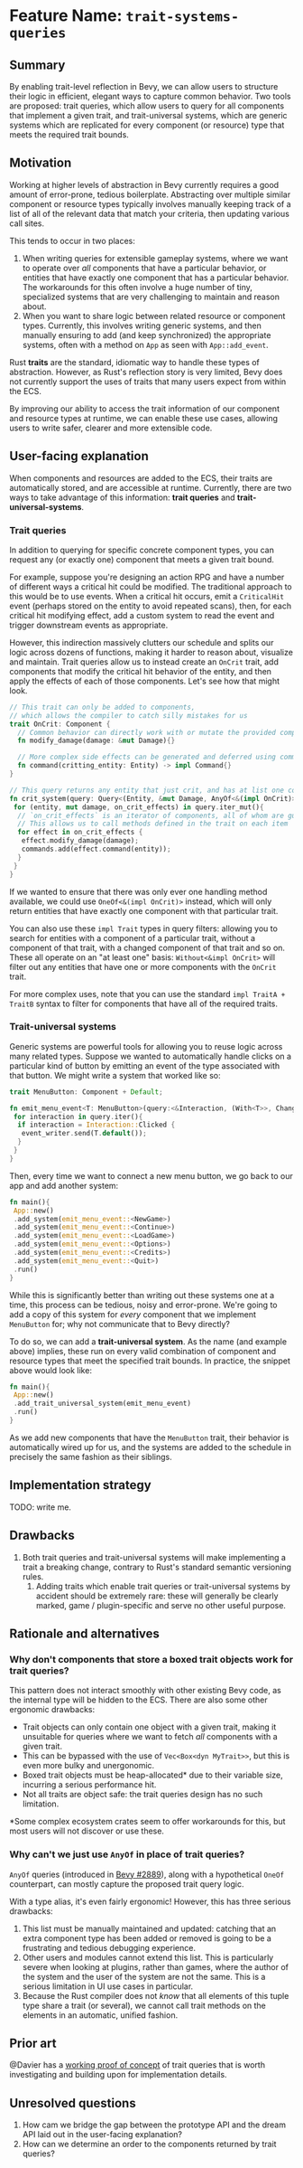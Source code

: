 # Feature Name: `trait-systems-queries`

## Summary

By enabling trait-level reflection in Bevy, we can allow users to structure their logic in efficient, elegant ways to capture common behavior.
Two tools are proposed: trait queries, which allow users to query for all components that implement a given trait, and trait-universal systems, which are generic systems which are replicated for every component (or resource) type that meets the required trait bounds.

## Motivation

Working at higher levels of abstraction in Bevy currently requires a good amount of error-prone, tedious boilerplate.
Abstracting over multiple similar component or resource types typically involves manually keeping track of a list of all of the relevant data that match your criteria, then updating various call sites.

This tends to occur in two places:

1. When writing queries for extensible gameplay systems, where we want to operate over *all* components that have a particular behavior, or entities that have exactly one component that has a particular behavior.
The workarounds for this often involve a huge number of tiny, specialized systems that are very challenging to maintain and reason about.
2. When you want to share logic between related resource or component types. Currently, this involves writing generic systems, and then manually ensuring to add (and keep synchronized) the appropriate systems, often with a method on `App` as seen with `App::add_event`.

Rust **traits** are the standard, idiomatic way to handle these types of abstraction.
However, as Rust's reflection story is very limited, Bevy does not currently support the uses of traits that many users expect from within the ECS.  

By improving our ability to access the trait information of our component and resource types at runtime, we can enable these use cases, allowing users to write safer, clearer and more extensible code.

## User-facing explanation

When components and resources are added to the ECS, their traits are automatically stored, and are accessible at runtime.
Currently, there are two ways to take advantage of this information: **trait queries** and **trait-universal-systems**.

### Trait queries

In addition to querying for specific concrete component types, you can request any (or exactly one) component that meets a given trait bound.

For example, suppose you're designing an action RPG and have a number of different ways a critical hit could be modified.
The traditional approach to this would be to use events.
When a critical hit occurs, emit a `CriticalHit` event (perhaps stored on the entity to avoid repeated scans), then, for each critical hit modifying effect, add a custom system to read the event and trigger downstream events as appropriate.

However, this indirection massively clutters our schedule and splits our logic across dozens of functions, making it harder to reason about, visualize and maintain.
Trait queries allow us to instead create an `OnCrit` trait, add components that modify the critical hit behavior of the entity, and then apply the effects of each of those components.
Let's see how that might look.

```rust
// This trait can only be added to components,
// which allows the compiler to catch silly mistakes for us
trait OnCrit: Component {
  // Common behavior can directly work with or mutate the provided components 
  fn modify_damage(damage: &mut Damage){}

  // More complex side effects can be generated and deferred using commands
  fn command(critting_entity: Entity) -> impl Command{}
}

// This query returns any entity that just crit, and has at list one component with the `OnCrit` trait
fn crit_system(query: Query<(Entity, &mut Damage, AnyOf<&(impl OnCrit)>), With<Crit>>, mut commands: Commands){
 for (entity, mut damage, on_crit_effects) in query.iter_mut(){
  // `on_crit_effects` is an iterator of components, all of whom are guaranteed to have the `OnCrit` trait
  // This allows us to call methods defined in the trait on each item
  for effect in on_crit_effects {
   effect.modify_damage(damage);
   commands.add(effect.command(entity));
  }
 }
}
```

If we wanted to ensure that there was only ever one handling method available, we could use `OneOf<&(impl OnCrit)>` instead, which will only return entities that have exactly one component with that particular trait.

You can also use these `impl Trait` types in query filters: allowing you to search for entities with a component of a particular trait, without a component of that trait, with a changed component of that trait and so on.
These all operate on an "at least one" basis: `Without<&impl OnCrit>` will filter out any entities that have one or more components with the `OnCrit` trait.

For more complex uses, note that you can use the standard `impl TraitA + TraitB` syntax to filter for components that have all of the required traits.

### Trait-universal systems

Generic systems are powerful tools for allowing you to reuse logic across many related types.
Suppose we wanted to automatically handle clicks on a particular kind of button by emitting an event of the type associated with that button.
We might write a system that worked like so:

```rust
trait MenuButton: Component + Default;

fn emit_menu_event<T: MenuButton>(query:<&Interaction, (With<T>>, Changed<Interaction>), event_writer: EventWriter<T>){
 for interaction in query.iter(){
  if interaction = Interaction::Clicked {
   event_writer.send(T.default());
  }
 }
}
```

Then, every time we want to connect a new menu button, we go back to our app and add another system:

```rust
fn main(){
 App::new()
 .add_system(emit_menu_event::<NewGame>)
 .add_system(emit_menu_event::<Continue>)
 .add_system(emit_menu_event::<LoadGame>)
 .add_system(emit_menu_event::<Options>)
 .add_system(emit_menu_event::<Credits>)
 .add_system(emit_menu_event::<Quit>)
 .run()
}
```

While this is significantly better than writing out these systems one at a time, this process can be tedious, noisy and error-prone.
We're going to add a copy of this system for *every* component that we implement `MenuButton` for; why not communicate that to Bevy directly?

To do so, we can add a **trait-universal system**.
As the name (and example above) implies, these run on every valid combination of component and resource types that meet the specified trait bounds.
In practice, the snippet above would look like:

```rust
fn main(){
 App::new()
 .add_trait_universal_system(emit_menu_event)
 .run()
}
```

As we add new components that have the `MenuButton` trait, their behavior is automatically wired up for us, and the systems are added to the schedule in precisely the same fashion as their siblings.

## Implementation strategy

TODO: write me.

## Drawbacks

1. Both trait queries and trait-universal systems will make implementing a trait a breaking change, contrary to Rust's standard semantic versioning rules.
   1. Adding traits which enable trait queries or trait-universal systems by accident should be extremely rare: these will generally be clearly marked, game / plugin-specific and serve no other useful purpose.

## Rationale and alternatives

### Why don't components that store a boxed trait objects work for trait queries?

This pattern does not interact smoothly with other existing Bevy code, as the internal type will be hidden to the ECS.
There are also some other ergonomic drawbacks:

- Trait objects can only contain one object with a given trait, making it unsuitable for queries where we want to fetch *all* components with a given trait.
- This can be bypassed with the use of `Vec<Box<dyn MyTrait>>`, but this is even more bulky and unergonomic.
- Boxed trait objects must be heap-allocated* due to their variable size, incurring a serious performance hit.
- Not all traits are object safe: the trait queries design has no such limitation.

*Some complex ecosystem crates seem to offer workarounds for this, but most users will not discover or use these.

### Why can't we just use `AnyOf` in place of trait queries?

`AnyOf` queries (introduced in [Bevy #2889](https://github.com/bevyengine/bevy/pull/2889)), along with a hypothetical `OneOf` counterpart, can mostly capture the proposed trait query logic.

With a type alias, it's even fairly ergonomic!
However, this has three serious drawbacks:

1. This list must be manually maintained and updated: catching that an extra component type has been added or removed is going to be a frustrating and tedious debugging experience.
2. Other users and modules cannot extend this list. This is particularly severe when looking at plugins, rather than games, where the author of the system and the user of the system are not the same. This is a serious limitation in UI use cases in particular.
3. Because the Rust compiler does not *know* that all elements of this tuple type share a trait (or several), we cannot call trait methods on the elements in an automatic, unified fashion.

## Prior art

@Davier has a [working proof of concept](https://github.com/bevyengine/bevy/compare/main...Davier:trait_query) of trait queries that is worth investigating and building upon for implementation details.

## Unresolved questions

1. How cam we bridge the gap between the prototype API and the dream API laid out in the user-facing explanation?
2. How can we determine an order to the components returned by trait queries?
